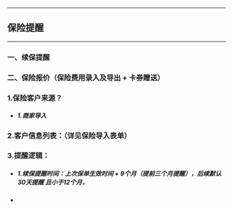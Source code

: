 -----------------
## 保险提醒
------------------
### 一、续保提醒
### 二、保险报价（保险费用录入及导出 + 卡券赠送）
  
### 1.保险客户来源？
- ##### 1.商家导入

### 2.客户信息列表：（详见保险导入表单）
### 3.提醒逻辑：
- ##### 1.续保提醒时间：上次保单生效时间 + 9个月（提前三个月提醒），后续默认30天提醒 且小于12个月，

- #####